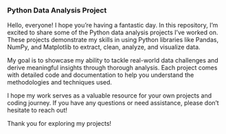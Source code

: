 ### Python Data Analysis Project

Hello, everyone! I hope you’re having a fantastic day. In this repository, I’m excited to share some of the Python data analysis projects I’ve worked on. These projects demonstrate my skills in using Python libraries like Pandas, NumPy, and Matplotlib to extract, clean, analyze, and visualize data.

My goal is to showcase my ability to tackle real-world data challenges and derive meaningful insights through thorough analysis. Each project comes with detailed code and documentation to help you understand the methodologies and techniques used.

I hope my work serves as a valuable resource for your own projects and coding journey. If you have any questions or need assistance, please don’t hesitate to reach out!

Thank you for exploring my projects!
